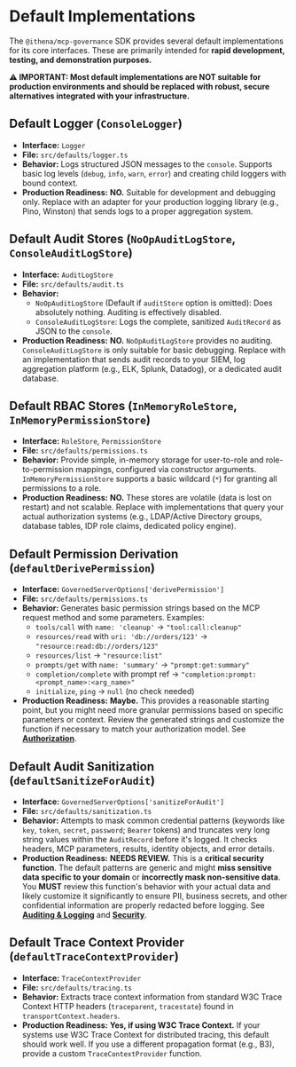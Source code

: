 # Default Implementations

The `@ithena/mcp-governance` SDK provides several default implementations for its core interfaces. These are primarily intended for **rapid development, testing, and demonstration purposes.**

**⚠️ IMPORTANT: Most default implementations are NOT suitable for production environments and should be replaced with robust, secure alternatives integrated with your infrastructure.**

## Default Logger (`ConsoleLogger`)

*   **Interface:** `Logger`
*   **File:** `src/defaults/logger.ts`
*   **Behavior:** Logs structured JSON messages to the `console`. Supports basic log levels (`debug`, `info`, `warn`, `error`) and creating child loggers with bound context.
*   **Production Readiness:** **NO.** Suitable for development and debugging only. Replace with an adapter for your production logging library (e.g., Pino, Winston) that sends logs to a proper aggregation system.

## Default Audit Stores (`NoOpAuditLogStore`, `ConsoleAuditLogStore`)

*   **Interface:** `AuditLogStore`
*   **File:** `src/defaults/audit.ts`
*   **Behavior:**
    *   `NoOpAuditLogStore` (Default if `auditStore` option is omitted): Does absolutely nothing. Auditing is effectively disabled.
    *   `ConsoleAuditLogStore`: Logs the complete, sanitized `AuditRecord` as JSON to the `console`.
*   **Production Readiness:** **NO.** `NoOpAuditLogStore` provides no auditing. `ConsoleAuditLogStore` is only suitable for basic debugging. Replace with an implementation that sends audit records to your SIEM, log aggregation platform (e.g., ELK, Splunk, Datadog), or a dedicated audit database.

## Default RBAC Stores (`InMemoryRoleStore`, `InMemoryPermissionStore`)

*   **Interface:** `RoleStore`, `PermissionStore`
*   **File:** `src/defaults/permissions.ts`
*   **Behavior:** Provide simple, in-memory storage for user-to-role and role-to-permission mappings, configured via constructor arguments. `InMemoryPermissionStore` supports a basic wildcard (`*`) for granting all permissions to a role.
*   **Production Readiness:** **NO.** These stores are volatile (data is lost on restart) and not scalable. Replace with implementations that query your actual authorization systems (e.g., LDAP/Active Directory groups, database tables, IDP role claims, dedicated policy engine).

## Default Permission Derivation (`defaultDerivePermission`)

*   **Interface:** `GovernedServerOptions['derivePermission']`
*   **File:** `src/defaults/permissions.ts`
*   **Behavior:** Generates basic permission strings based on the MCP request method and some parameters. Examples:
    *   `tools/call` with `name: 'cleanup'` -> `"tool:call:cleanup"`
    *   `resources/read` with `uri: 'db://orders/123'` -> `"resource:read:db://orders/123"`
    *   `resources/list` -> `"resource:list"`
    *   `prompts/get` with `name: 'summary'` -> `"prompt:get:summary"`
    *   `completion/complete` with prompt ref -> `"completion:prompt:<prompt_name>:<arg_name>"`
    *   `initialize`, `ping` -> `null` (no check needed)
*   **Production Readiness:** **Maybe.** This provides a reasonable starting point, but you might need more granular permissions based on specific parameters or context. Review the generated strings and customize the function if necessary to match your authorization model. See **[Authorization](./authorization.md)**.

## Default Audit Sanitization (`defaultSanitizeForAudit`)

*   **Interface:** `GovernedServerOptions['sanitizeForAudit']`
*   **File:** `src/defaults/sanitization.ts`
*   **Behavior:** Attempts to mask common credential patterns (keywords like `key`, `token`, `secret`, `password`; `Bearer` tokens) and truncates very long string values within the `AuditRecord` before it's logged. It checks headers, MCP parameters, results, identity objects, and error details.
*   **Production Readiness:** **NEEDS REVIEW.** This is a **critical security function**. The default patterns are generic and might **miss sensitive data specific to your domain** or **incorrectly mask non-sensitive data**. You **MUST** review this function's behavior with your actual data and likely customize it significantly to ensure PII, business secrets, and other confidential information are properly redacted before logging. See **[Auditing & Logging](./auditing-logging.md)** and **[Security](./security.md)**.

## Default Trace Context Provider (`defaultTraceContextProvider`)

*   **Interface:** `TraceContextProvider`
*   **File:** `src/defaults/tracing.ts`
*   **Behavior:** Extracts trace context information from standard W3C Trace Context HTTP headers (`traceparent`, `tracestate`) found in `transportContext.headers`.
*   **Production Readiness:** **Yes, if using W3C Trace Context.** If your systems use W3C Trace Context for distributed tracing, this default should work well. If you use a different propagation format (e.g., B3), provide a custom `TraceContextProvider` function. 